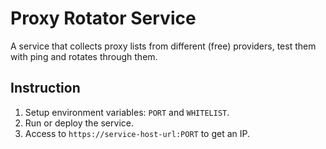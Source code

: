 # Proxy Rotator Service

A service that collects proxy lists from different (free) providers, test them with ping and rotates through them.

## Instruction
1. Setup environment variables: `PORT` and `WHITELIST`.
2. Run or deploy the service.
3. Access to `https://service-host-url:PORT` to get an IP.

